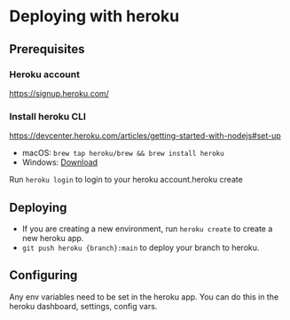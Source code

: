 # Deploying with heroku

## Prerequisites

### Heroku account

https://signup.heroku.com/

### Install heroku CLI

https://devcenter.heroku.com/articles/getting-started-with-nodejs#set-up

- macOS: `brew tap heroku/brew && brew install heroku`
- Windows: [Download](https://cli-assets.heroku.com/heroku-x64.exe)

Run `heroku login` to login to your heroku account.heroku create

## Deploying

- If you are creating a new environment, run `heroku create` to create a new heroku app.
- `git push heroku {branch}:main` to deploy your branch to heroku.

## Configuring

Any env variables need to be set in the heroku app. You can do this in the heroku dashboard, settings, config vars.
